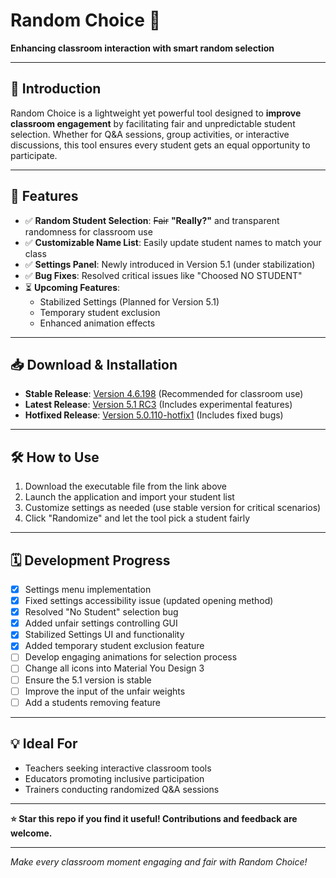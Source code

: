 # Random Choice 🎲  
**Enhancing classroom interaction with smart random selection**

---

## 📖 Introduction  
Random Choice is a lightweight yet powerful tool designed to **improve classroom engagement** by facilitating fair and unpredictable student selection. Whether for Q&A sessions, group activities, or interactive discussions, this tool ensures every student gets an equal opportunity to participate.

---

## 🚀 Features  
- ✅ **Random Student Selection**: <del>Fair</del> **"Really?"** and transparent randomness for classroom use  
- ✅ **Customizable Name List**: Easily update student names to match your class  
- ✅ **Settings Panel**: Newly introduced in Version 5.1 (under stabilization)  
- ✅ **Bug Fixes**: Resolved critical issues like "Choosed NO STUDENT"  
- ⏳ **Upcoming Features**:  
  - Stabilized Settings (Planned for Version 5.1)  
  - Temporary student exclusion  
  - Enhanced animation effects  

---

## 📥 Download & Installation  
- **Stable Release**: [Version 4.6.198](https://chidc.lanzout.com/ijcBS37d5i0h) (Recommended for classroom use)  
- **Latest Release**: [Version 5.1 RC3](https://github.com/ChidcGithub/Random-Choice/releases/tag/5.1_RC3) (Includes experimental features)
- **Hotfixed Release**: [Version 5.0.110-hotfix1](https://github.com/ChidcGithub/Random-Choice/releases/tag/5.0.110-hotfix1) (Includes fixed bugs)  

---

## 🛠️ How to Use  
1. Download the executable file from the link above  
2. Launch the application and import your student list  
3. Customize settings as needed (use stable version for critical scenarios)  
4. Click "Randomize" and let the tool pick a student fairly  

---

## 🗓️ Development Progress  
- [x] Settings menu implementation  
- [x] Fixed settings accessibility issue (updated opening method)  
- [x] Resolved "No Student" selection bug
- [X] Added unfair settings controlling GUI
- [x] Stabilized Settings UI and functionality  
- [x] Added temporary student exclusion feature  
- [ ] Develop engaging animations for selection process
- [ ] Change all icons into Material You Design 3
- [ ] Ensure the 5.1 version is stable
- [ ] Improve the input of the unfair weights
- [ ] Add a students removing feature

---

## 💡 Ideal For  
- Teachers seeking interactive classroom tools  
- Educators promoting inclusive participation  
- Trainers conducting randomized Q&A sessions  

---

**⭐ Star this repo if you find it useful! Contributions and feedback are welcome.**  

--- 
*Make every classroom moment engaging and fair with Random Choice!*
